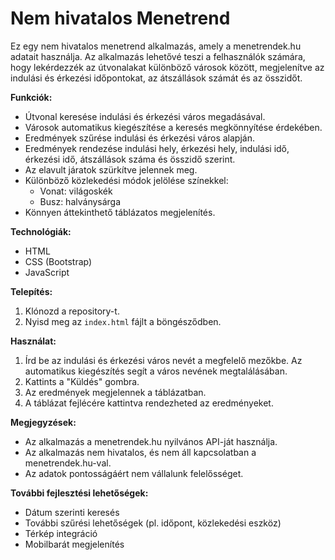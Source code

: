 # Nem hivatalos Menetrend

Ez egy nem hivatalos menetrend alkalmazás, amely a menetrendek.hu adatait használja. Az alkalmazás lehetővé teszi a
felhasználók számára, hogy lekérdezzék az útvonalakat különböző városok között, megjelenítve az indulási és érkezési
időpontokat, az átszállások számát és az összidőt.

**Funkciók:**

* Útvonal keresése indulási és érkezési város megadásával.
* Városok automatikus kiegészítése a keresés megkönnyítése érdekében.
* Eredmények szűrése indulási és érkezési város alapján.
* Eredmények rendezése indulási hely, érkezési hely, indulási idő, érkezési idő, átszállások száma és összidő szerint.
* Az elavult járatok szürkítve jelennek meg.
* Különböző közlekedési módok jelölése színekkel:
    * Vonat: világoskék
    * Busz: halványsárga
* Könnyen áttekinthető táblázatos megjelenítés.

**Technológiák:**

* HTML
* CSS (Bootstrap)
* JavaScript

**Telepítés:**

1. Klónozd a repository-t.
2. Nyisd meg az `index.html` fájlt a böngésződben.

**Használat:**

1. Írd be az indulási és érkezési város nevét a megfelelő mezőkbe. Az automatikus kiegészítés segít a város nevének
   megtalálásában.
2. Kattints a "Küldés" gombra.
3. Az eredmények megjelennek a táblázatban.
4. A táblázat fejlécére kattintva rendezheted az eredményeket.

**Megjegyzések:**

* Az alkalmazás a menetrendek.hu nyilvános API-ját használja.
* Az alkalmazás nem hivatalos, és nem áll kapcsolatban a menetrendek.hu-val.
* Az adatok pontosságáért nem vállalunk felelősséget.

**További fejlesztési lehetőségek:**

* Dátum szerinti keresés
* További szűrési lehetőségek (pl. időpont, közlekedési eszköz)
* Térkép integráció
* Mobilbarát megjelenítés
